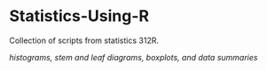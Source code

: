 # Statistics-Using-R
Collection of scripts from statistics 312R. 

*histograms, stem and leaf diagrams, boxplots, and data summaries* 

